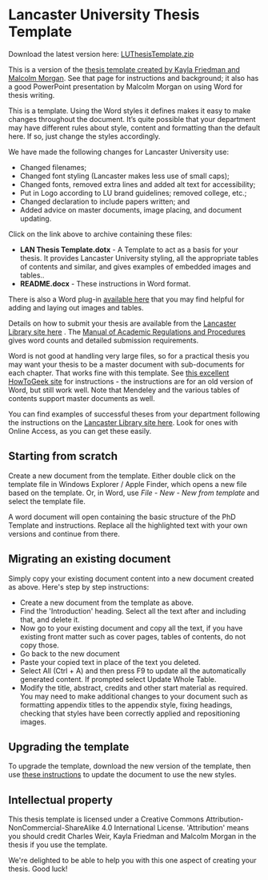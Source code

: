 <!-- 
To generate the README version for the zip release archive, use 
    pandoc -t docx README.md > README.docx
-->
# Lancaster University Thesis Template

Download the latest version here: [LUThesisTemplate.zip](https://github.com/charlesweir/LUThesisTemplate/releases/latest/download/LUThesisTemplate.zip)

This is a version of the [thesis template created by Kayla Friedman and Malcolm Morgan](https://neuraldischarge.wordpress.com/2013/11/05/the-only-phdmasters-thesis-template-for-word-you-will-ever-need/). See that page for instructions and background; it also has a good PowerPoint presentation by Malcolm Morgan on using Word for thesis writing.

This is a template. Using the Word styles it defines makes it easy to make changes throughout the document. It’s quite possible that your department may have different rules about style, content and formatting than the default here. If so, just change the styles accordingly.

We have made the following changes for Lancaster University use:

 - Changed filenames;
 - Changed font styling (Lancaster makes less use of small caps);
 - Changed fonts, removed extra lines and added alt text for accessibility;
 - Put in Logo according to LU brand guidelines; removed college, etc.;
 - Changed declaration to include papers written; and
 - Added advice on master documents, image placing, and document updating.

Click on the link above to archive containing these files:

* **LAN Thesis Template.dotx** - A Template to act as a basis for your thesis. It provides Lancaster University styling, all the appropriate tables of contents and similar, and gives examples of embedded images and tables..
* **README.docx** - These instructions in Word format.

There is also a Word plug-in [available here](https://github.com/charlesweir/WordImagesAndTables) that you may find helpful for adding and laying out images and tables.

Details on how to submit your thesis are available from the [Lancaster Library site here](https://www.lancaster.ac.uk/library/how-to/theses/deposit-your-thesis/) .  The [Manual of Academic Regulations and Procedures](https://www.lancaster.ac.uk/academic-standards-and-quality/marp/) gives word counts and detailed submission requirements.

Word is not good at handling very large files, so for a practical thesis you may want your thesis to be a master document with sub-documents for each chapter. That works fine with this template. See [this excellent HowToGeek site](http://www.howtogeek.com/73960/create-a-master-document-in-word-2010-from-multiple-documents/) for instructions - the instructions are for an old version of Word, but still work well. Note that Mendeley and the various tables of contents support master documents as well.

You can find examples of successful theses from your department following the instructions on the [Lancaster Library site here](http://www.lancaster.ac.uk/library/resources/theses-and-dissertations/). Look for ones with Online Access, as you can get these easily.

## Starting from scratch

Create a new document from the template. Either double click on the template file in Windows Explorer / Apple Finder, which opens a new file based on the template. 
Or, in Word, use *File - New - New from template* and select the template file. 

A word document will open containing the basic structure of the PhD Template and instructions. Replace all the highlighted text with your own versions and continue from there. 

## Migrating an existing document

Simply copy your existing document content into a new document created as above. Here's step by step instructions:
* Create a new document from the template as above.
* Find the 'Introduction' heading. Select all the text after and including that, and delete it.
* Now go to your existing document and copy all the text, if you have existing front matter such as cover pages, tables of contents, do not copy those.
* Go back to the new document
* Paste your copied text in place of the text you deleted.
* Select All (Ctrl + A) and then press F9 to update all the automatically generated content.  If prompted select Update Whole Table.
* Modify the title, abstract, credits and other start material as required.
You may need to make additional changes to your document such as formatting appendix titles to the appendix style, fixing headings, checking that styles have been correctly applied and repositioning images.

## Upgrading the template

To upgrade the template, download the new version of the template, then use [these instructions](https://www.dummies.com/article/technology/software/microsoft-products/word/how-to-change-a-documents-template-in-word-2016-140332) to update the document to use  the new styles.

## Intellectual property 

This thesis template is licensed under a Creative Commons Attribution-NonCommercial-ShareAlike 4.0 International License. 'Attribution' means you should credit Charles Weir, Kayla Friedman and Malcolm Morgan in the thesis if you use the template.

We're delighted to be able to help you with this one aspect of creating your thesis. Good luck!
